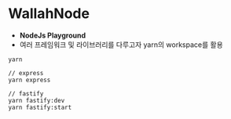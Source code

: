 # WallahNode

* **NodeJs Playground**
* 여러 프레임워크 및 라이브러리를 다루고자 yarn의 workspace를 활용

```
yarn

// express
yarn express

// fastify
yarn fastify:dev
yarn fastify:start
```
